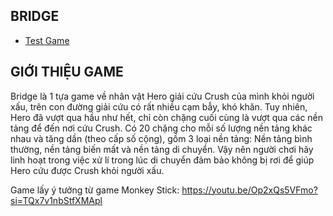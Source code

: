 ## **BRIDGE**
- [Test Game](#)
## GIỚI THIỆU GAME
  Bridge là 1 tựa game về nhân vật Hero giải cứu Crush của mình khỏi người xấu, trên con đường giải cứu có rất nhiều cạm bẫy, khó khăn. Tuy nhiên, Hero đã vượt qua hầu như hết, chỉ còn chặng cuối cùng
  là vượt qua các nền tảng để đến nơi cứu Crush.
  Có 20 chặng cho mỗi số lượng nền tảng khác nhau và tăng dần (theo cấp số cộng), gồm 3 loại nền tảng: Nền tảng bình thường, nền tảng biến mất và nền tảng di chuyển. 
  Vậy nên người chơi hãy linh hoạt trong việc xử lí trong lúc di chuyển đảm bảo không bị rơi để giúp Hero cứu được Crush khỏi người xấu.

  Game lấy ý tưởng từ game Monkey Stick: https://youtu.be/Op2xQs5VFmo?si=TQx7v1nbStfXMApl
